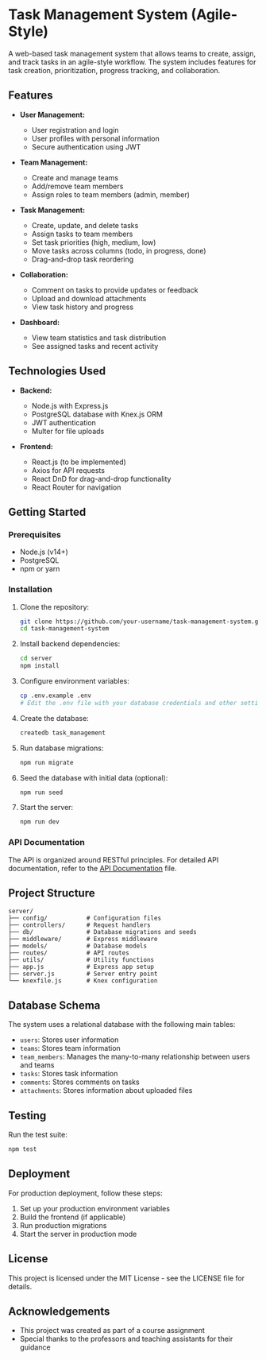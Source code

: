 # Task Management System (Agile-Style)

A web-based task management system that allows teams to create, assign, and track tasks in an agile-style workflow. The system includes features for task creation, prioritization, progress tracking, and collaboration.

## Features

- **User Management:**
  - User registration and login
  - User profiles with personal information
  - Secure authentication using JWT

- **Team Management:**
  - Create and manage teams
  - Add/remove team members
  - Assign roles to team members (admin, member)

- **Task Management:**
  - Create, update, and delete tasks
  - Assign tasks to team members
  - Set task priorities (high, medium, low)
  - Move tasks across columns (todo, in progress, done)
  - Drag-and-drop task reordering

- **Collaboration:**
  - Comment on tasks to provide updates or feedback
  - Upload and download attachments
  - View task history and progress

- **Dashboard:**
  - View team statistics and task distribution
  - See assigned tasks and recent activity

## Technologies Used

- **Backend:**
  - Node.js with Express.js
  - PostgreSQL database with Knex.js ORM
  - JWT authentication
  - Multer for file uploads

- **Frontend:**
  - React.js (to be implemented)
  - Axios for API requests
  - React DnD for drag-and-drop functionality
  - React Router for navigation

## Getting Started

### Prerequisites

- Node.js (v14+)
- PostgreSQL
- npm or yarn

### Installation

1. Clone the repository:
   ```bash
   git clone https://github.com/your-username/task-management-system.git
   cd task-management-system
   ```

2. Install backend dependencies:
   ```bash
   cd server
   npm install
   ```

3. Configure environment variables:
   ```bash
   cp .env.example .env
   # Edit the .env file with your database credentials and other settings
   ```

4. Create the database:
   ```bash
   createdb task_management
   ```

5. Run database migrations:
   ```bash
   npm run migrate
   ```

6. Seed the database with initial data (optional):
   ```bash
   npm run seed
   ```

7. Start the server:
   ```bash
   npm run dev
   ```

### API Documentation

The API is organized around RESTful principles. 
For detailed API documentation, refer to the [API Documentation](docs/api-documentation.md) file.

## Project Structure

```
server/
├── config/           # Configuration files
├── controllers/      # Request handlers
├── db/               # Database migrations and seeds
├── middleware/       # Express middleware
├── models/           # Database models
├── routes/           # API routes
├── utils/            # Utility functions
├── app.js            # Express app setup
├── server.js         # Server entry point
└── knexfile.js       # Knex configuration
```

## Database Schema

The system uses a relational database with the following main tables:

- `users`: Stores user information
- `teams`: Stores team information
- `team_members`: Manages the many-to-many relationship between users and teams
- `tasks`: Stores task information
- `comments`: Stores comments on tasks
- `attachments`: Stores information about uploaded files

## Testing

Run the test suite:

```bash
npm test
```

## Deployment

For production deployment, follow these steps:

1. Set up your production environment variables
2. Build the frontend (if applicable)
3. Run production migrations
4. Start the server in production mode

## License

This project is licensed under the MIT License - see the LICENSE file for details.

## Acknowledgements

- This project was created as part of a course assignment
- Special thanks to the professors and teaching assistants for their guidance